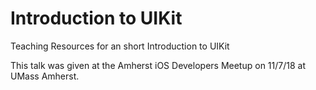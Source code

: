 # Introduction to UIKit
Teaching Resources for an short Introduction to UIKit

This talk was given at the Amherst iOS Developers Meetup on 11/7/18 at UMass Amherst.